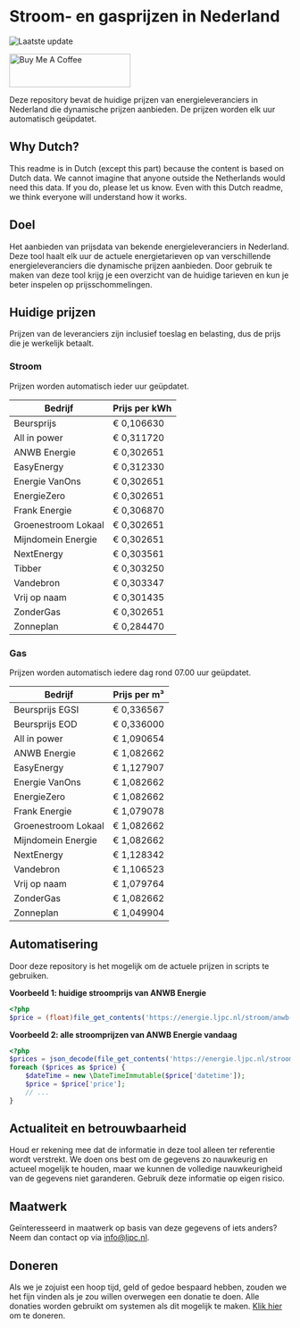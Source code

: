 # Stroom- en gasprijzen in Nederland

![Laatste update](https://img.shields.io/badge/laatste%20update-2023--05--12%2018%3A00%20CET-brightgreen)

<a href="https://www.buymeacoffee.com/Lars-" target="_blank"><img src="https://cdn.buymeacoffee.com/buttons/v2/default-orange.png" alt="Buy Me A Coffee" height="60" style="height: 60px !important;width: 217px !important;" ></a>

Deze repository bevat de huidige prijzen van energieleveranciers in Nederland die dynamische prijzen aanbieden. De prijzen worden elk uur automatisch geüpdatet.

## Why Dutch?

This readme is in Dutch (except this part) because the content is based on Dutch data. We cannot imagine that anyone outside the Netherlands would need this data. If you do, please let us know. Even with this Dutch readme, we think
everyone will understand how it works.

## Doel

Het aanbieden van prijsdata van bekende energieleveranciers in Nederland. Deze tool haalt elk uur de actuele energietarieven op van verschillende energieleveranciers die dynamische prijzen aanbieden. Door gebruik te maken van deze tool
krijg je een overzicht van de huidige tarieven en kun je beter inspelen op prijsschommelingen.

## Huidige prijzen

Prijzen van de leveranciers zijn inclusief toeslag en belasting, dus de prijs die je werkelijk betaalt.

### Stroom

Prijzen worden automatisch ieder uur geüpdatet.

 Bedrijf | Prijs per kWh 
---------|---------------
Beursprijs | € 0,106630
All in power | € 0,311720
ANWB Energie | € 0,302651
EasyEnergy | € 0,312330
Energie VanOns | € 0,302651
EnergieZero | € 0,302651
Frank Energie | € 0,306870
Groenestroom Lokaal | € 0,302651
Mijndomein Energie | € 0,302651
NextEnergy | € 0,303561
Tibber | € 0,303250
Vandebron | € 0,303347
Vrij op naam | € 0,301435
ZonderGas | € 0,302651
Zonneplan | € 0,284470


### Gas

Prijzen worden automatisch iedere dag rond 07.00 uur geüpdatet.

 Bedrijf | Prijs per m³ 
---------|--------------
Beursprijs EGSI | € 0,336567
Beursprijs EOD | € 0,336000
All in power | € 1,090654
ANWB Energie | € 1,082662
EasyEnergy | € 1,127907
Energie VanOns | € 1,082662
EnergieZero | € 1,082662
Frank Energie | € 1,079078
Groenestroom Lokaal | € 1,082662
Mijndomein Energie | € 1,082662
NextEnergy | € 1,128342
Vandebron | € 1,106523
Vrij op naam | € 1,079764
ZonderGas | € 1,082662
Zonneplan | € 1,049904


## Automatisering

Door deze repository is het mogelijk om de actuele prijzen in scripts te gebruiken.

**Voorbeeld 1: huidige stroomprijs van ANWB Energie**

```php
<?php
$price = (float)file_get_contents('https://energie.ljpc.nl/stroom/anwb-energie-nu.txt');

```

**Voorbeeld 2: alle stroomprijzen van ANWB Energie vandaag**

```php
<?php
$prices = json_decode(file_get_contents('https://energie.ljpc.nl/stroom/all-in-power-vandaag.json'),true);
foreach ($prices as $price) {
    $dateTime = new \DateTimeImmutable($price['datetime']);
    $price = $price['price'];
    // ...
}
```

## Actualiteit en betrouwbaarheid

Houd er rekening mee dat de informatie in deze tool alleen ter referentie wordt verstrekt. We doen ons best om de gegevens zo nauwkeurig en actueel mogelijk te houden, maar we kunnen de volledige nauwkeurigheid van de gegevens niet
garanderen. Gebruik deze informatie op eigen risico.

## Maatwerk

Geïnteresseerd in maatwerk op basis van deze gegevens of iets anders? Neem dan contact op
via [info@ljpc.nl](mailto:info@ljpc.nl?subject=Energie%20prijzen).

## Doneren

Als we je zojuist een hoop tijd, geld of gedoe bespaard hebben, zouden we het fijn vinden als je zou willen overwegen een
donatie te doen. Alle donaties worden gebruikt om systemen als dit mogelijk te
maken. [Klik hier](https://www.buymeacoffee.com/Lars-) om te doneren.
